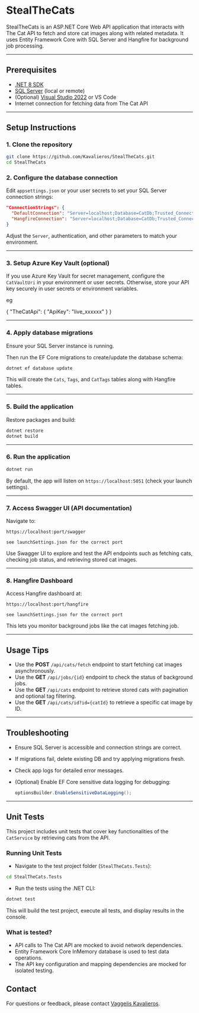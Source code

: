 
# StealTheCats

StealTheCats is an ASP.NET Core Web API application that interacts with The Cat API to fetch and store cat images along with related metadata. It uses Entity Framework Core with SQL Server and Hangfire for background job processing.

---

## Prerequisites

- [.NET 8 SDK](https://dotnet.microsoft.com/en-us/download/dotnet/8.0)
- [SQL Server](https://www.microsoft.com/en-us/sql-server) (local or remote)
- (Optional) [Visual Studio 2022](https://visualstudio.microsoft.com/) or VS Code
- Internet connection for fetching data from The Cat API

---

## Setup Instructions

### 1. Clone the repository

```bash
git clone https://github.com/Kavalieros/StealTheCats.git
cd StealTheCats
```

### 2. Configure the database connection

Edit `appsettings.json` or your user secrets to set your SQL Server connection strings:

```json
"ConnectionStrings": {
  "DefaultConnection": "Server=localhost;Database=CatDb;Trusted_Connection=True;TrustServerCertificate=True;",
  "HangfireConnection": "Server=localhost;Database=CatDb;Trusted_Connection=True;TrustServerCertificate=True;"
}
```

Adjust the `Server`, authentication, and other parameters to match your environment.

---

### 3. Setup Azure Key Vault (optional)

If you use Azure Key Vault for secret management, configure the `CatVaultUri` in your environment or user secrets. Otherwise, store your API key securely in user secrets or environment variables.

eg 

{
  "TheCatApi": {
    "ApiKey": "live_xxxxxx"
  }
}

---

### 4. Apply database migrations

Ensure your SQL Server instance is running.

Then run the EF Core migrations to create/update the database schema:

```bash
dotnet ef database update
```

This will create the `Cats`, `Tags`, and `CatTags` tables along with Hangfire tables.

---

### 5. Build the application

Restore packages and build:

```bash
dotnet restore
dotnet build
```

---

### 6. Run the application

```bash
dotnet run
```

By default, the app will listen on `https://localhost:5051` (check your launch settings).

---

### 7. Access Swagger UI (API documentation)

Navigate to:

```
https://localhost:port/swagger

see launchSettings.json for the correct port
```

Use Swagger UI to explore and test the API endpoints such as fetching cats, checking job status, and retrieving stored cat images.

---

### 8. Hangfire Dashboard

Access Hangfire dashboard at:

```
https://localhost:port/hangfire

see launchSettings.json for the correct port
```

This lets you monitor background jobs like the cat images fetching job.

---

## Usage Tips

- Use the **POST** `/api/cats/fetch` endpoint to start fetching cat images asynchronously.
- Use the **GET** `/api/jobs/{id}` endpoint to check the status of background jobs.
- Use the **GET** `/api/cats` endpoint to retrieve stored cats with pagination and optional tag filtering.
- Use the **GET** `/api/cats/id?id={catId}` to retrieve a specific cat image by ID.

---

## Troubleshooting

- Ensure SQL Server is accessible and connection strings are correct.
- If migrations fail, delete existing DB and try applying migrations fresh.
- Check app logs for detailed error messages.
- (Optional) Enable EF Core sensitive data logging for debugging:

  ```csharp
  optionsBuilder.EnableSensitiveDataLogging();
  ```
  
---

## Unit Tests

This project includes unit tests that cover key functionalities of the `CatService` by retrieving cats from the API.

### Running Unit Tests

- Navigate to the test project folder (`StealTheCats.Tests`):

```bash
cd StealTheCats.Tests
```

- Run the tests using the .NET CLI:

```bash
dotnet test
```

This will build the test project, execute all tests, and display results in the console.

### What is tested?

- API calls to The Cat API are mocked to avoid network dependencies.
- Entity Framework Core InMemory database is used to test data operations.
- The API key configuration and mapping dependencies are mocked for isolated testing.

## Contact

For questions or feedback, please contact [Vaggelis Kavalieros](mailto:kavalieros.v@gmail.com).

